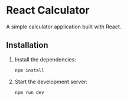 # React Calculator

A simple calculator application built with React.

## Installation

1. Install the dependencies:

    ```bash
    npm install
    ```

2. Start the development server:

    ```bash
    npm run dev
    ```

